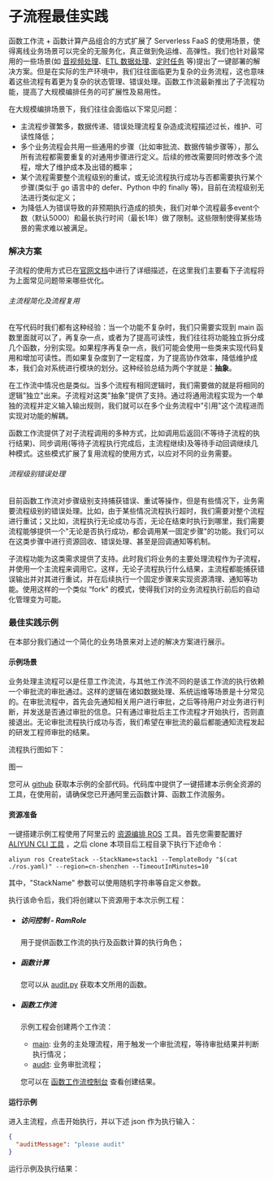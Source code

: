 # 子流程最佳实践

函数工作流 + 函数计算产品组合的方式扩展了 Serverless FaaS 的使用场景，使得离线业务场景可以完全的无服务化，真正做到免运维、高弹性。我们也针对最常用的一些场景(如 [音视频处理](<https://yq.aliyun.com/articles/727684>)、[ETL 数据处理](<https://yq.aliyun.com/articles/741105>)、[定时任务](<https://yq.aliyun.com/articles/739119>) 等)提出了一键部署的解决方案。但是在实际的生产环境中，我们往往面临更为复杂的业务流程，这也意味着这些流程有着更为复杂的状态管理、错误处理。函数工作流最新推出了子流程功能，提高了大规模编排任务的可扩展性及易用性。

在大规模编排场景下，我们往往会面临以下常见问题：

- 主流程步骤繁多，数据传递、错误处理流程复杂造成流程描述过长，维护、可读性降低；
- 多个业务流程会共用一些通用的步骤（比如审批流、数据传输步骤等），那么所有流程都需要重复的对通用步骤进行定义。后续的修改需要同时修改多个流程，增大了维护成本及出错的概率；
- 某个流程需要整个流程级别的重试，或无论流程执行成功与否都需要执行某个步骤(类似于 go 语言中的 defer、Python 中的 finally 等)，目前在流程级别无法进行类似定义；
- 为降低人为错误导致的非预期执行造成的损失，我们对单个流程最多event个数（默认5000）和最长执行时间（最长1年）做了限制。这些限制使得某些场景的需求难以被满足。



### 解决方案

子流程的使用方式已在[官网文档](https://help.aliyun.com/document_detail/149829.html)中进行了详细描述，在这里我们主要看下子流程将为上面常见问题带来哪些优化。

###### 主流程简化及流程复用

在写代码时我们都有这种经验：当一个功能不复杂时，我们只需要实现到 main 函数里面就可以了，再复杂一点，或者为了提高可读性，我们往往将功能独立拆分成几个函数，分别实现。如果程序再复杂一点，我们可能会使用一些类来实现代码复用和增加可读性。而如果复杂度到了一定程度，为了提高协作效率，降低维护成本，我们会对系统进行模块的划分。这种经验总结为两个字就是：**抽象**。

在工作流中情况也是类似。当多个流程有相同逻辑时，我们需要做的就是将相同的逻辑"独立"出来。子流程对这类"抽象"提供了支持。通过将通用流程实现为一个单独的流程并定义输入输出规则，我们就可以在多个业务流程中"引用"这个流程进而实现对功能的解耦。

函数工作流提供了对子流程调用的多种方式，比如调用后返回(不等待子流程的执行结果)、同步调用(等待子流程执行完成后，主流程继续)及等待手动回调继续几种模式。这些模式扩展了复用流程的使用方式，以应对不同的业务需要。

###### 流程级别错误处理

目前函数工作流对步骤级别支持捕获错误、重试等操作，但是有些情况下，业务需要流程级别的错误处理。比如，由于某些情况流程执行超时，我们需要对整个流程进行重试；又比如，流程执行无论成功与否，无论在结束时执行到哪里，我们需要流程能够提供一个"无论是否执行成功，都会调用某一固定步骤"的功能。我们可以在这类步骤中进行资源回收、错误处理、甚至是回调通知等机制。

子流程功能为这类需求提供了支持。此时我们将业务的主要处理流程作为子流程，并使用一个主流程来调用它。这样，无论子流程执行什么结果，主流程都能捕获错误输出并对其进行重试，并在后续执行一个固定步骤来实现资源清理、通知等功能。使用这样的一个类似 “fork” 的模式，使得我们对的业务流程执行前后的自动化管理变为可能。



### 最佳实践示例

在本部分我们通过一个简化的业务场景来对上述的解决方案进行展示。

#### 示例场景

业务处理主流程可以是任意工作流流，与其他工作流不同的是该工作流的执行依赖一个审批流的审批通过。这样的逻辑在诸如数据处理、系统运维等场景是十分常见的。在审批流程中，首先会先通知相关用户进行审批，之后等待用户对业务进行判断，并发送是否通过审批的信息。只有通过审批后主工作流程才开始执行，否则直接退出。无论审批流程执行成功与否，我们希望在审批流的最后都能通知流程发起的研发工程师审批的结果。

流程执行图如下：

图一

您可从 [github](<https://github.com/awesome-fnf/subflow-audit>) 获取本示例的全部代码。代码库中提供了一键搭建本示例全资源的工具，在使用前，请确保您已开通阿里云函数计算、函数工作流服务。

#### 资源准备

一键搭建示例工程使用了阿里云的 [资源编排 ROS](<https://www.aliyun.com/product/ros>) 工具。首先您需要配置好 [ALIYUN CLI 工具](<https://help.aliyun.com/document_detail/139508.html>) ，之后 clone 本项目后工程目录下执行下述命令：

```shell
aliyun ros CreateStack --StackName=stack1 --TemplateBody "$(cat ./ros.yaml)" --region=cn-shenzhen --TimeoutInMinutes=10
```

其中，"StackName" 参数可以使用随机字符串等自定义参数。

执行该命令后，我们将创建以下资源用于本次示例工程：

- ##### 访问控制 - RamRole

  用于提供函数工作流的执行及函数计算的执行角色；

- ##### 函数计算

  您可以从 [audit.py](<https://github.com/awesome-fnf/ETL-DataProcessing/blob/master/flow/demo-etl-flow.yaml>) 获取本文所用的函数。

- ##### 函数工作流

  示例工程会创建两个工作流：

  - [main](<https://github.com/awesome-fnf/ETL-DataProcessing/blob/master/functions/shards-spliter.py>): 业务的主处理流程，用于触发一个审批流程，等待审批结果并判断执行情况；
  - [audit](<https://github.com/awesome-fnf/ETL-DataProcessing/blob/master/functions/mapper.py>): 业务审批流程；

  您可以在 [函数工作流控制台](<https://fnf.console.aliyun.com/>) 查看创建结果。

#### 运行示例
进入主流程，点击开始执行，并以下述 json 作为执行输入：
```json
{
  "auditMessage": "please audit"
}
```
运行示例及执行结果：



